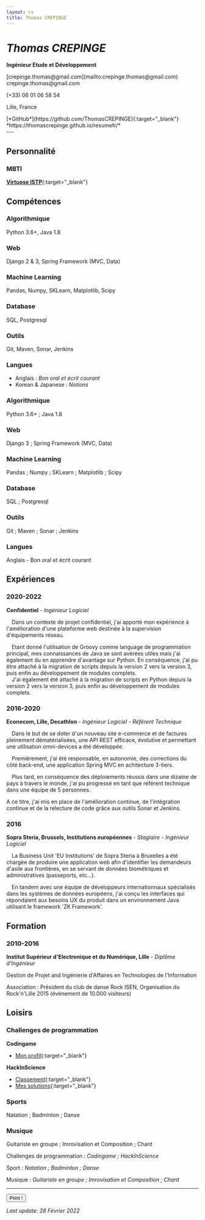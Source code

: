 ```yaml
---
layout: cv
title: Thomas CREPINGE
---
```

# *Thomas CREPINGE*

**Ingénieur Etude et Développement**

<div class="screen" markdown="1">
[crepinge.thomas@gmail.com](mailto:crepinge.thomas@gmail.com)
</div>

<div class="print" markdown="1">
crepinge.thomas@gmail.com
</div>

(+33) 06 01 06 58 54

Lille, France

<div class="screen" markdown="1">
[*GitHub*](https://github.com/ThomasCREPINGE){:target="_blank"}
</div>

<div class="print" markdown="1">
*https://thomascrepinge.github.io/resumefr/*
</div>
---

<!--
{:.description}
**
-->

<div class="screen" markdown="1">

## Personnalité

### MBTI

[**Virtuose ISTP**](https://www.16personalities.com/istps-at-work){:target="_blank"}

</div>

## Compétences

<div class="screen" markdown="1">

### Algorithmique

Python 3.6+,
Java 1.8

### Web 

Django 2 & 3,
Spring Framework (MVC, Data)

### Machine Learning 

Pandas, 
Numpy, 
SKLearn, 
Matplotlib, 
Scipy

### Database

SQL, 
Postgresql

### Outils

Git, 
Maven, 
Sonar, 
Jenkins

### Langues

+ Anglais : *Bon oral et écrit courant* 
+ Korean & Japanese : *Notions*

</div>

<div class="print" markdown="1">


### Algorithmique
Python 3.6+ ; Java 1.8

### Web 
Django 3 ; Spring Framework (MVC, Data)

### Machine Learning 
Pandas ; Numpy ; SKLearn ; Matplotlib ; Scipy

### Database
SQL ; Postgresql

### Outils
Git ; Maven ; Sonar ; Jenkins

### Langues
Anglais - Bon oral et écrit courant

</div>


## Expériences

### 2020-2022
**Confidentiel** - *Ingénieur Logiciel*

&emsp;Dans un contexte de projet confidentiel, j'ai apporté mon expérience à l'amélioration d'une plateforme web destinée à la supervision d'équipements réseau.

<div class="screen" markdown="1">
&emsp;Etant donné l'utilisation de Groovy comme language de programmation principal, mes connaissances de Java se sont avérées utiles mais j'ai également du en apprendre d'avantage sur Python.
En conséquence, j'ai pu être attaché à la migration de scripts depuis la version 2 vers la version 3, puis enfin au développement de modules complets.
</div>

<div class="print" markdown="1">
&emsp;J'ai également été attaché à la migration de scripts en Python depuis la version 2 vers la version 3, puis enfin au développement de modules complets.
</div>

### 2016-2020
**Econocom, Lille, Decathlon** - *Ingénieur Logiciel - Référent Technique*

&emsp;Dans le but de se doter d'un nouveau site e-commerce et de factures pleinement dématérialisées, une API REST efficace, évolutive et permettant une utilisation omni-devices a été développée.
<br />

&emsp;Premièrement, j'ai été responsable, en autonomie, des corrections du côté back-end, une application Spring MVC en achitecture 3-tiers.
<br />

&emsp;Plus tard, en conséquence des déploiements réussis dans une dizaine de pays à travers le monde, j'ai pu progressé en tant que référent technique dans une équipe de 5 personnes.
<div class="screen" markdown="1">
A ce titre, j'ai mis en place de l'amélioration continue, de l'intégration continue et de la relecture de code grâce aux outils Sonar et Jenkins.
</div>

### 2016
**Sopra Steria, Brussels, Institutions européennes** - *Stagiaire - Ingénieur Logiciel*

&emsp;La Business Unit 'EU Institutions' de Sopra Steria à Bruxelles a été chargée de produire une application web afin d'identifier les demandeurs d'asile aux frontières, en se servant de données biométriques et administratives (passeports, etc...).
<br />

&emsp;En tandem avec une équipe de développeurs internationnaux spécialisés dans les systèmes de données européens, j'ai conçu les interfaces qui répondaient aux besoins UX du produit dans un environnement Java utilisant le framework 'ZK Framework'.

## Formation

### 2010-2016
**Institut Supérieur d'Electronique et du Numérique, Lille** - *Diplôme d'Ingénieur*

Gestion de Projet and Ingénierie d'Affaires en Technologies de l'Information

Association : Président du club de danse Rock ISEN, Organisation du Rock'n'Lille 2015 (événement de 10.000 visiteurs)
    
## Loisirs

<div class="screen" markdown="1">

### Challenges de programmation
**Codingame**
+ [Mon profil](https://www.codingame.com/profile/2ecc5b080c0c41edc84a425e0ca601457107752){:target="_blank"}

**HackInScience**
+ [Classement](https://www.hackinscience.org/leaderboard/){:target="_blank"}
+ [Mes solutions](https://github.com/ThomasCREPINGE/hackinsciencesprojects){:target="_blank"}

### Sports
Natation ; Badminton ; Danse

### Musique
Guitariste en groupe ; Imrovisation et Composition ; Chant

</div>

<div class="print" markdown="1">

Challenges de programmation : *Codingame ; HackInScience*

Sport :                       *Natation ; Badminton ; Danse*

Musique :                     *Guitariste en groupe ; Imrovisation et Composition ; Chant*

</div>


<div class="screen" markdown="1">

---

<button id="bt-print" onclick="window.print();">Print !</button>

*Last update: 28 Février 2022*

</div>
